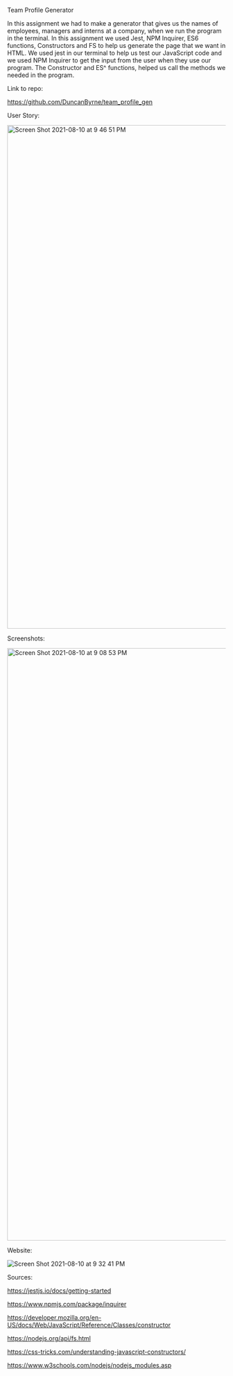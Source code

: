 Team Profile Generator

In this assignment we had to make a generator that gives us the names of employees, managers and interns at a company, when we run the program in the terminal.
In this assignment we used Jest, NPM Inquirer, ES6 functions, Constructors and FS to help us generate the page that we want in HTML. 
We used jest in our terminal to help us test our JavaScript code and we used NPM Inquirer to get the input from the user when they use our program.
The Constructor and ES^ functions, helped us call the methods we needed in the program.



Link to repo:


https://github.com/DuncanByrne/team_profile_gen


User Story:


<img width="1161" alt="Screen Shot 2021-08-10 at 9 46 51 PM" src="https://user-images.githubusercontent.com/85514179/128957227-06778ede-8e8a-415d-aab3-dd381309f549.png">



Screenshots:



<img width="1366" alt="Screen Shot 2021-08-10 at 9 08 53 PM" src="https://user-images.githubusercontent.com/85514179/128957328-5f6b6cf7-9cc0-4de5-bd83-f1810d170da4.png">





Website:


![Screen Shot 2021-08-10 at 9 32 41 PM](https://user-images.githubusercontent.com/85514179/128957276-27e18b80-0824-4ace-83e0-0c3ea90bee3e.png)



Sources:

https://jestjs.io/docs/getting-started


https://www.npmjs.com/package/inquirer


https://developer.mozilla.org/en-US/docs/Web/JavaScript/Reference/Classes/constructor


https://nodejs.org/api/fs.html


https://css-tricks.com/understanding-javascript-constructors/


https://www.w3schools.com/nodejs/nodejs_modules.asp

